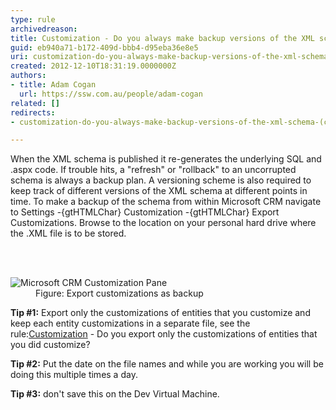```yaml
---
type: rule
archivedreason: 
title: Customization - Do you always make backup versions of the XML schema? (CRM 4 only)
guid: eb940a71-b172-409d-bbb4-d95eba36e8e5
uri: customization-do-you-always-make-backup-versions-of-the-xml-schema-crm-4-only
created: 2012-12-10T18:31:19.0000000Z
authors:
- title: Adam Cogan
  url: https://ssw.com.au/people/adam-cogan
related: []
redirects:
- customization-do-you-always-make-backup-versions-of-the-xml-schema-(crm-4-only)

---
```



<p>
          When the XML schema is published it re-generates the underlying SQL and .aspx code.
          If trouble hits, a &quot;refresh&quot; or &quot;rollback&quot; to an uncorrupted schema is always a
          backup plan. A versioning scheme is also required to keep track of different versions
          of the XML schema at different points in time. To make a backup of the schema from
          within Microsoft CRM navigate to Settings -{gtHTMLChar} Customization -{gtHTMLChar} Export Customizations.
          Browse to the location on your personal hard drive where the .XML file is to be
          stored.
        </p>
<br><excerpt class='endintro'></excerpt><br>
<dl class="image">
          <dt>
            <img alt="Microsoft CRM Customization Pane" src="/SoftwareDevelopment/RulesToBetterCRMForDevelopers/PublishingImages/CRM_CustomizationPane.jpg" /></dt>
          <dd>
            Figure&#58; Export customizations as backup
          </dd>
        </dl>
        <p>
          <strong>Tip #1&#58;</strong> Export only the customizations of entities that you customize and keep each
          entity customizations in a separate file, see the rule&#58;<a href="#ExportCustomize">Customization</a><span>
            - Do you export only the customizations of entities that you did customize?</span></p>
          <p><strong>Tip #2&#58;</strong> Put the date on the file names and while you are working you will be doing
          this multiple times a day.
          </p>
<p>
          <strong>Tip #3&#58;</strong> don't save this on the Dev Virtual Machine.
        </p>


